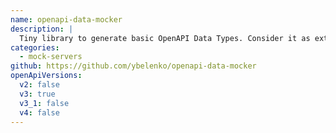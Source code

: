 ```yaml
---
name: openapi-data-mocker
description: |
  Tiny library to generate basic OpenAPI Data Types. Consider it as extended Faker package. First version able to mock most of the data formats. It doesn't support polymorphism yet, but work in progress. May be useful for writing custom unit tests.
categories:
  - mock-servers
github: https://github.com/ybelenko/openapi-data-mocker
openApiVersions:
  v2: false
  v3: true
  v3_1: false
  v4: false
---
```


